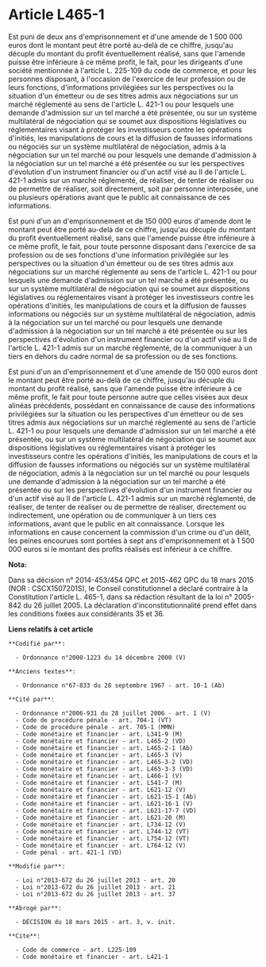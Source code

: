 # Article L465-1

Est puni de deux ans d'emprisonnement et d'une amende de 1 500 000 euros dont le montant peut être porté au-delà de ce
chiffre, jusqu'au décuple du montant du profit éventuellement réalisé, sans que l'amende puisse être inférieure à ce même
profit, le fait, pour les dirigeants d'une société mentionnée à l'article L. 225-109 du code de commerce, et pour les
personnes disposant, à l'occasion de l'exercice de leur profession ou de leurs fonctions, d'informations privilégiées sur les
perspectives ou la situation d'un émetteur ou de ses titres admis aux négociations sur un marché réglementé au sens de
l'article L. 421-1 ou pour lesquels une demande d'admission sur un tel marché a été présentée, ou sur un système multilatéral
de négociation qui se soumet aux dispositions législatives ou réglementaires visant à protéger les investisseurs contre les
opérations d'initiés, les manipulations de cours et la diffusion de fausses informations ou négociés sur un système
multilatéral de négociation, admis à la négociation sur un tel marché ou pour lesquels une demande d'admission à la
négociation sur un tel marché a été présentée ou sur les perspectives d'évolution d'un instrument financier ou d'un actif
visé au II de l'article L. 421-1 admis sur un marché réglementé, de réaliser, de tenter de réaliser ou de permettre de
réaliser, soit directement, soit par personne interposée, une ou plusieurs opérations avant que le public ait connaissance de
ces informations. 

Est puni d'un an d'emprisonnement et de 150 000 euros d'amende dont le montant peut être porté au-delà de ce chiffre,
jusqu'au décuple du montant du profit éventuellement réalisé, sans que l'amende puisse être inférieure à ce même profit, le
fait, pour toute personne disposant dans l'exercice de sa profession ou de ses fonctions d'une information privilégiée sur
les perspectives ou la situation d'un émetteur ou de ses titres admis aux négociations sur un marché réglementé au sens de
l'article L. 421-1 ou pour lesquels une demande d'admission sur un tel marché a été présentée, ou sur un système multilatéral
de négociation qui se soumet aux dispositions législatives ou réglementaires visant à protéger les investisseurs contre les
opérations d'initiés, les manipulations de cours et la diffusion de fausses informations ou négociés sur un système
multilatéral de négociation, admis à la négociation sur un tel marché ou pour lesquels une demande d'admission à la
négociation sur un tel marché a été présentée ou sur les perspectives d'évolution d'un instrument financier ou d'un actif
visé au II de l'article L. 421-1 admis sur un marché réglementé, de la communiquer à un tiers en dehors du cadre normal de sa
profession ou de ses fonctions. 

Est puni d'un an d'emprisonnement et d'une amende de 150 000 euros dont le montant peut être porté au-delà de ce chiffre,
jusqu'au décuple du montant du profit réalisé, sans que l'amende puisse être inférieure à ce même profit, le fait pour toute
personne autre que celles visées aux deux alinéas précédents, possédant en connaissance de cause des informations
privilégiées sur la situation ou les perspectives d'un émetteur ou de ses titres admis aux négociations sur un marché
réglementé au sens de l'article L. 421-1 ou pour lesquels une demande d'admission sur un tel marché a été présentée, ou sur
un système multilatéral de négociation qui se soumet aux dispositions législatives ou réglementaires visant à protéger les
investisseurs contre les opérations d'initiés, les manipulations de cours et la diffusion de fausses informations ou négociés
sur un système multilatéral de négociation, admis à la négociation sur un tel marché ou pour lesquels une demande d'admission
à la négociation sur un tel marché a été présentée ou sur les perspectives d'évolution d'un instrument financier ou d'un
actif visé au II de l'article L. 421-1 admis sur un marché réglementé, de réaliser, de tenter de réaliser ou de permettre de
réaliser, directement ou indirectement, une opération ou de communiquer à un tiers ces informations, avant que le public en
ait connaissance. Lorsque les informations en cause concernent la commission d'un crime ou d'un délit, les peines encourues
sont portées à sept ans d'emprisonnement et à 1 500 000 euros si le montant des profits réalisés est inférieur à ce chiffre.

**Nota:**

Dans sa décision n° 2014-453/454 QPC et 2015-462 QPC du 18 mars 2015 (NOR : CSCX1507201S), le Conseil constitutionnel a
déclaré contraire à la Constitution l'article L. 465-1, dans sa rédaction résultant de la loi n° 2005-842 du 26 juillet 2005.
La déclaration d'inconstitutionnalité prend effet dans les conditions fixées aux considérants 35 et 36.

**Liens relatifs à cet article**

	**Codifié par**:

	  - Ordonnance n°2000-1223 du 14 décembre 2000 (V)

	**Anciens textes**:

	  - Ordonnance n°67-833 du 28 septembre 1967 - art. 10-1 (Ab)

	**Cité par**:

	  - Ordonnance n°2006-931 du 28 juillet 2006 - art. 1 (V)
	  - Code de procédure pénale - art. 704-1 (VT)
	  - Code de procédure pénale - art. 705-1 (MMN)
	  - Code monétaire et financier - art. L341-9 (M)
	  - Code monétaire et financier - art. L465-2 (VD)
	  - Code monétaire et financier - art. L465-2-1 (Ab)
	  - Code monétaire et financier - art. L465-3 (V)
	  - Code monétaire et financier - art. L465-3-2 (VD)
	  - Code monétaire et financier - art. L465-3-3 (VD)
	  - Code monétaire et financier - art. L466-1 (V)
	  - Code monétaire et financier - art. L541-7 (M)
	  - Code monétaire et financier - art. L621-12 (V)
	  - Code monétaire et financier - art. L621-15-1 (Ab)
	  - Code monétaire et financier - art. L621-16-1 (V)
	  - Code monétaire et financier - art. L621-17-7 (VD)
	  - Code monétaire et financier - art. L621-20 (M)
	  - Code monétaire et financier - art. L734-12 (V)
	  - Code monétaire et financier - art. L744-12 (VT)
	  - Code monétaire et financier - art. L754-12 (VT)
	  - Code monétaire et financier - art. L764-12 (V)
	  - Code pénal - art. 421-1 (VD)

	**Modifié par**:

	  - Loi n°2013-672 du 26 juillet 2013 - art. 20
	  - Loi n°2013-672 du 26 juillet 2013 - art. 21
	  - Loi n°2013-672 du 26 juillet 2013 - art. 37

	**Abrogé par**:

	  - DÉCISION du 18 mars 2015 - art. 3, v. init.

	**Cite**:

	  - Code de commerce - art. L225-109
	  - Code monétaire et financier - art. L421-1
